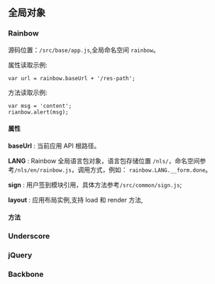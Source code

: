 ## 全局对象

### Rainbow

源码位置：```/src/base/app.js```,全局命名空间 ```rainbow```。

属性读取示例:
```
var url = rainbow.baseUrl + '/res-path';
```

方法读取示例:
```
var msg = 'content';
rianbow.alert(msg);
```

#### 属性

**baseUrl** : 当前应用 API 根路径。

**LANG** : Rainbow 全局语言包对象，语言包存储位置 ```/nls/```，命名空间参考```/nls/en/rainbow.js```，调用方式，例如： ```rainbow.LANG.__form.done```。

**sign** : 用户签到模块引用，具体方法参考```/src/common/sign.js```;

**layout** : 应用布局实例,支持 load 和 render 方法,

#### 方法

### Underscore

### jQuery

### Backbone